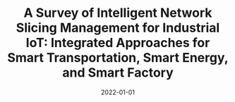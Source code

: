---
title: "A Survey of Intelligent Network Slicing Management for Industrial IoT: Integrated Approaches for Smart Transportation, Smart Energy, and Smart Factory"
authors:
- Yulei Wu
- Hong-Ning Dai
- Haozhe Wang
- Zehui Xiong
- Song Guo

date: "2022-01-01"
doi: ""

# Publication type.
# 1 = Conference paper; 2 = Journal article;
# 3 = Preprint Paper; 4 = Report; 5 = Book; 6 = Book section;
# 7 = Thesis; 8 = Patent
publication_types: ["2"]

# Publication name and optional abbreviated publication name.
publication: "*IEEE Communications Surveys and Tutorials*"
publication_short: "CST (JCR-Q1)"

url_pdf: https://ieeexplore.ieee.org/abstract/document/9732420
# url_code: ''
# url_dataset: ''
# url_poster: ''
# url_project: ''
# url_slides: ''
# url_video: ''

---